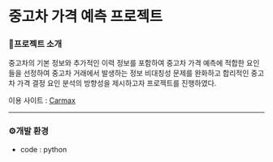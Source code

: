 # 중고차 가격 예측 프로젝트

### 🚗프로젝트 소개
중고차의 기본 정보와 추가적인 이력 정보를 포함하여 중고차 가격 예측에 적합한 요인들을 선정하여 중고차 거래에서 발생하는 정보 비대칭성 문제를 완화하고 합리적인 중고차 가격 결정 요인 분석의 방향성을 제시하고자 프로젝트를 진행하였다.

이용 사이트 : [Carmax](https://www.carmax.com/cars) 

---
### ⚙️개발 환경
- code : python
